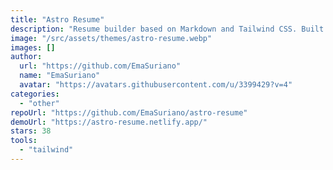 ```yaml
---
title: "Astro Resume"
description: "Resume builder based on Markdown and Tailwind CSS. Built with Astro, and inspired by Standard Resume."
image: "/src/assets/themes/astro-resume.webp"
images: []
author:
  url: "https://github.com/EmaSuriano"
  name: "EmaSuriano"
  avatar: "https://avatars.githubusercontent.com/u/3399429?v=4"
categories:
  - "other"
repoUrl: "https://github.com/EmaSuriano/astro-resume"
demoUrl: "https://astro-resume.netlify.app/"
stars: 38
tools:
  - "tailwind"
---
```

